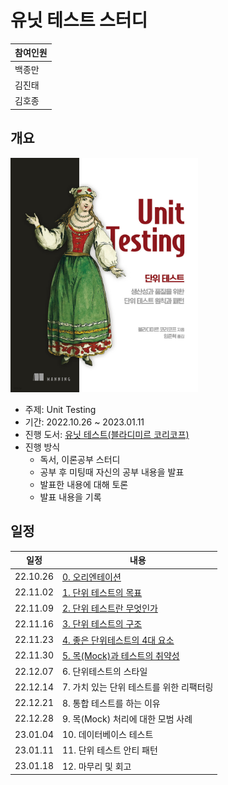 # 유닛 테스트 스터디

|참여인원|
|---|
|백종만|
|김진태|
|김호종|

## 개요

<img src="unittest.jpeg" width="300">

* 주제: Unit Testing
* 기간: 2022.10.26 ~ 2023.01.11
* 진행 도서: [유닛 테스트(블라디미르 코리코프)](https://product.kyobobook.co.kr/detail/S000001805070)
* 진행 방식
  * 독서, 이론공부 스터디
  * 공부 후 미팅때 자신의 공부 내용을 발표
  * 발표한 내용에 대해 토론
  * 발표 내용을 기록

## 일정
|일정|내용|
|---|---|
|22.10.26|[0. 오리엔테이션](/ch00/orientation.md)|
|22.11.02|[1. 단위 테스트의 목표](/ch01/ch01.md)|
|22.11.09|[2. 단위 테스트란 무엇인가](/ch02/ch02.md)|
|22.11.16|[3. 단위 테스트의 구조](/ch03/ch03.md)|
|22.11.23|[4. 좋은 단위테스트의 4대 요소](/ch04/ch04.md)|
|22.11.30|[5. 목(Mock)과 테스트의 취약성](/ch05/ch05.md)|
|22.12.07|6. 단위테스트의 스타일|
|22.12.14|7. 가치 있는 단위 테스트를 위한 리팩터링|
|22.12.21|8. 통합 테스트를 하는 이유|
|22.12.28|9. 목(Mock) 처리에 대한 모범 사례|
|23.01.04|10. 데이터베이스 테스트|
|23.01.11|11. 단위 테스트 안티 패턴|
|23.01.18|12. 마무리 및 회고|
